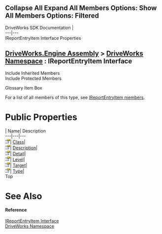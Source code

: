 Collapse All Expand All Members Options: Show All  Members Options: Filtered   
---  
DriveWorks SDK Documentation  |   
---|---  
IReportEntryItem Interface Properties   
  
[DriveWorks.Engine Assembly](topic2156.md) > [DriveWorks Namespace](topic2159.md) : IReportEntryItem Interface  
---  
  
Include Inherited Members    
Include Protected Members    


Glossary Item Box

For a list of all members of this type, see [IReportEntryItem members](topic2275.md).

# Public Properties

| Name| Description  
---|---|---  
![ Property](dotnetimages/Property.gif)| [Class](topic2279.md)|   
![ Property](dotnetimages/Property.gif)| [Description](topic2280.md)|   
![ Property](dotnetimages/Property.gif)| [Detail](topic2281.md)|   
![ Property](dotnetimages/Property.gif)| [Level](topic2282.md)|   
![ Property](dotnetimages/Property.gif)| [Target](topic2283.md)|   
![ Property](dotnetimages/Property.gif)| [Type](topic2284.md)|   
Top

# See Also

#### Reference

[IReportEntryItem Interface](topic2274.md)   
[DriveWorks Namespace](topic2159.md)


